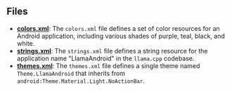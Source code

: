 
## Files
- **[colors.xml](values/colors.xml.driver.md)**: The `colors.xml` file defines a set of color resources for an Android application, including various shades of purple, teal, black, and white.
- **[strings.xml](values/strings.xml.driver.md)**: The `strings.xml` file defines a string resource for the application name "LlamaAndroid" in the `llama.cpp` codebase.
- **[themes.xml](values/themes.xml.driver.md)**: The `themes.xml` file defines a single theme named `Theme.LlamaAndroid` that inherits from `android:Theme.Material.Light.NoActionBar`.
